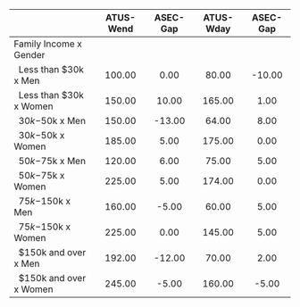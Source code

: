 
|                      |    ATUS-Wend |     ASEC-Gap |    ATUS-Wday |     ASEC-Gap |
| -------------------- | :----------: | :----------: | :----------: | :----------: |
| Family Income x Gender |              |              |              |              |
| &nbsp;&nbsp;Less than $30k x Men |       100.00 |         0.00 |        80.00 |       -10.00 |
| &nbsp;&nbsp;Less than $30k x Women |       150.00 |        10.00 |       165.00 |         1.00 |
| &nbsp;&nbsp;$30k-$50k x Men |       150.00 |       -13.00 |        64.00 |         8.00 |
| &nbsp;&nbsp;$30k-$50k x Women |       185.00 |         5.00 |       175.00 |         0.00 |
| &nbsp;&nbsp;$50k-$75k x Men |       120.00 |         6.00 |        75.00 |         5.00 |
| &nbsp;&nbsp;$50k-$75k x Women |       225.00 |         5.00 |       174.00 |         0.00 |
| &nbsp;&nbsp;$75k-$150k x Men |       160.00 |        -5.00 |        60.00 |         5.00 |
| &nbsp;&nbsp;$75k-$150k x Women |       225.00 |         0.00 |       145.00 |         5.00 |
| &nbsp;&nbsp;$150k and over x Men |       192.00 |       -12.00 |        70.00 |         2.00 |
| &nbsp;&nbsp;$150k and over x Women |       245.00 |        -5.00 |       160.00 |        -5.00 |

